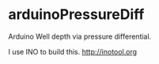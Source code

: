 arduinoPressureDiff
===================

Arduino Well depth via pressure differential.

I use INO to build this.  http://inotool.org

